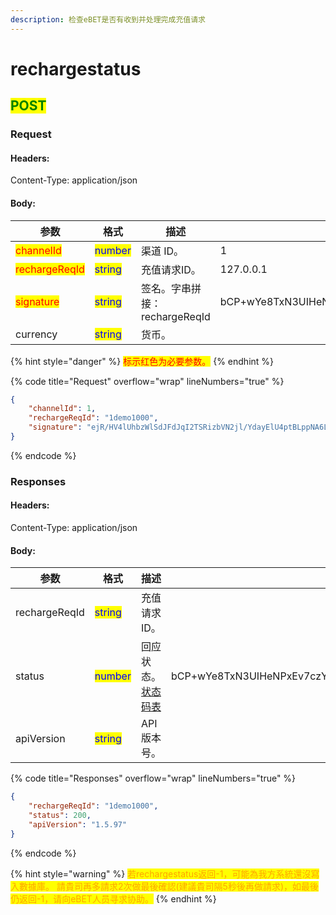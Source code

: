 ```yaml
---
description: 检查eBET是否有收到并处理完成充值请求
---
```


# rechargestatus

## <mark style="color:green;">POST</mark>

### **Request**

#### Headers:

Content-Type: application/json

#### Body:

<table><thead><tr><th width="164">参数</th><th width="168">格式</th><th>描述</th><th data-hidden>范例</th></tr></thead><tbody><tr><td><mark style="color:red;">channelId</mark></td><td><mark style="color:blue;">number</mark></td><td>渠道 ID。</td><td>1</td></tr><tr><td><mark style="color:red;">rechargeReqId</mark></td><td><mark style="color:blue;">string</mark></td><td>充值请求ID。</td><td>127.0.0.1</td></tr><tr><td><mark style="color:red;">signature</mark></td><td><mark style="color:blue;">string</mark></td><td>签名。字串拼接：rechargeReqId</td><td>bCP+wYe8TxN3UIHeNPxEv7czYkXueoe1pKSB6IaUDfoR4mtFYcJl3rNFk8Uz84XAHfeD3mNE+p4gECOVw2JxxQ==</td></tr><tr><td>currency</td><td><mark style="color:blue;">string</mark></td><td>货币。</td><td></td></tr></tbody></table>

{% hint style="danger" %}
<mark style="color:red;">标示红色为必要参数。</mark>
{% endhint %}

{% code title="Request" overflow="wrap" lineNumbers="true" %}
```json
{
    "channelId": 1,
    "rechargeReqId": "1demo1000",
    "signature": "ejR/HV4lUhbzWlSdJFdJqI2TSRizbVN2jl/YdayElU4ptBLppNA6LdfW6orhgS/uJqntyL7S17ghdodBBV8Exw=="
}
```
{% endcode %}

### **Responses**

#### Headers:

Content-Type: application/json

#### Body:

<table><thead><tr><th width="164">参数</th><th width="170">格式</th><th>描述</th><th data-hidden>范例</th></tr></thead><tbody><tr><td>rechargeReqId</td><td><mark style="color:blue;">string</mark></td><td>充值请求ID。</td><td></td></tr><tr><td>status</td><td><mark style="color:blue;">number</mark></td><td>回应状态。<a href="../../ebet-zhuang-tai-ma.md#ebet-xiang-ying-de-zhuang-tai-dai-ma">状态码表</a></td><td>bCP+wYe8TxN3UIHeNPxEv7czYkXueoe1pKSB6IaUDfoR4mtFYcJl3rNFk8Uz84XAHfeD3mNE+p4gECOVw2JxxQ==</td></tr><tr><td>apiVersion</td><td><mark style="color:blue;">string</mark></td><td>API版本号。</td><td></td></tr></tbody></table>

{% code title="Responses" overflow="wrap" lineNumbers="true" %}
```json
{
    "rechargeReqId": "1demo1000",
    "status": 200,
    "apiVersion": "1.5.97"
}
```
{% endcode %}

{% hint style="warning" %}
<mark style="color:orange;">若rechargestatus返回-1，可能為我方系統還沒寫入數據庫。 請貴司再多請求2次做最後確認(建議貴司隔5秒後再做請求)，如最後仍返回-1，请向eBET人员寻求协助。</mark>
{% endhint %}
